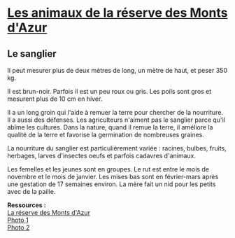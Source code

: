 # [Les animaux de la réserve des Monts d'Azur](http://www.haut-thorenc.com/la-reserve/la-faune-la-flore/)

## Le sanglier
Il peut mesurer plus de deux mètres de long, un mètre de haut, et peser 350 kg.

Il est brun-noir. Parfois il est un peu roux ou gris. Les poils sont gros et mesurent plus de 10 cm en hiver.

Il a un long groin qui l'aide à remuer la terre pour chercher de la nourriture. Il a aussi des défenses.
Les agriculteurs n'aiment pas le sanglier parce qu'il abîme les cultures. Dans la nature, quand il remue
la terre, il améliore la qualité de la terre et favorise la germination de nombreuses graines.

La nourriture du sanglier est particulièrement variée : racines, bulbes, fruits, herbages, larves d'insectes
oeufs et parfois cadavres d'animaux.

Les femelles et les jeunes sont en groupes. Le rut est entre le mois de novembre et le mois de janvier.
Les mises bas sont en février-mars après une gestation de 17 semaines environ.
La mère fait un nid pour les petits avec de la paille.

__Ressources :__  
[La réserve des Monts d'Azur](http://www.haut-thorenc.com)  
[Photo 1](http://www.haut-thorenc.com/wp-content/uploads/2014/04/Le-sanglier-1-V2.jpg)  
[Photo 2](http://www.haut-thorenc.com/wp-content/uploads/2014/04/Le-sanglier-2-V2.jpg)  
